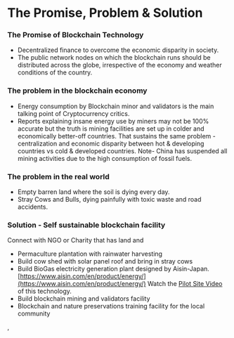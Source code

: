 # The Promise, Problem & Solution

### The Promise of Blockchain Technology

* Decentralized finance to overcome the economic disparity in society.
* The public network nodes on which the blockchain runs should be distributed across the globe, irrespective of the economy and weather conditions of the country.

### The problem in the blockchain economy

* Energy consumption by Blockchain minor and validators is the main talking point of Cryptocurrency critics.&#x20;
* Reports explaining insane energy use by miners may not be 100% accurate but the truth is mining facilities are set up in colder and economically better-off countries. That sustains the same problem - centralization and economic disparity between hot & developing countries vs cold & developed countries. Note- China has suspended all mining activities due to the high consumption of fossil fuels.

### The problem in the real world

* Empty barren land where the soil is dying every day.
* Stray Cows and Bulls, dying painfully with toxic waste and road accidents.

### Solution - Self sustainable blockchain facility&#x20;

Connect with NGO or Charity that has land and&#x20;

* Permaculture plantation with rainwater harvesting
* Build cow shed with solar panel roof and bring in stray cows
* Build BioGas electricity generation plant designed by Aisin-Japan. [https://www.aisin.com/en/product/energy/](https://www.aisin.com/en/product/energy/) Watch the [Pilot Site Video](https://www.youtube.com/watch?v=T8Lmu26eixk) of this technology.
* Build blockchain mining and validators facility
* Blockchain and nature preservations training facility for the local community

,&#x20;

